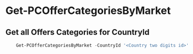 # Get-PCOfferCategoriesByMarket #

## Get all Offers Categories for CountryId ##

```powershell
    Get-PCOfferCategoriesByMarket -CountryId '<Country two digits id>'
```
